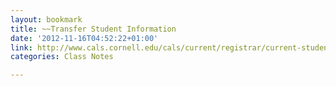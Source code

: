 ```yaml
---
layout: bookmark
title: ~~Transfer Student Information
date: '2012-11-16T04:52:22+01:00'
link: http://www.cals.cornell.edu/cals/current/registrar/current-students/transfer/
categories: Class Notes

---
```


